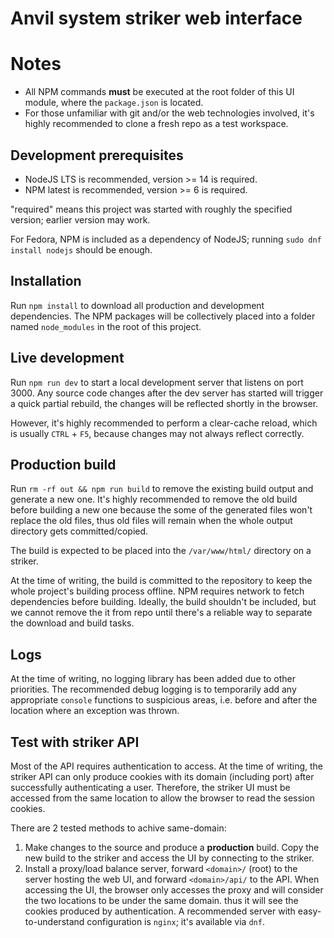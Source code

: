 # Anvil system striker web interface

# Notes

- All NPM commands **must** be executed at the root folder of this UI module, where the `package.json` is located.
- For those unfamiliar with git and/or the web technologies involved, it's highly recommended to clone a fresh repo as a test workspace.

## Development prerequisites

- NodeJS LTS is recommended, version >= 14 is required.
- NPM latest is recommended, version >= 6 is required.

"required" means this project was started with roughly the specified version; earlier version may work.

For Fedora, NPM is included as a dependency of NodeJS; running `sudo dnf install nodejs` should be enough.

## Installation

Run `npm install` to download all production and development dependencies. The NPM packages will be collectively placed into a folder named `node_modules` in the root of this project.

## Live development

Run `npm run dev` to start a local development server that listens on port 3000. Any source code changes after the dev server has started will trigger a quick partial rebuild, the changes will be reflected shortly in the browser.

However, it's highly recommended to perform a clear-cache reload, which is usually `CTRL` + `F5`, because changes may not always reflect correctly.

## Production build

Run `rm -rf out && npm run build` to remove the existing build output and generate a new one. It's highly recommended to remove the old build before building a new one because the some of the generated files won't replace the old files, thus old files will remain when the whole output directory gets committed/copied.

The build is expected to be placed into the `/var/www/html/` directory on a striker.

At the time of writing, the build is committed to the repository to keep the whole project's building process offline. NPM requires network to fetch dependencies before building. Ideally, the build shouldn't be included, but we cannot remove the it from repo until there's a reliable way to separate the download and build tasks.

## Logs

At the time of writing, no logging library has been added due to other priorities. The recommended debug logging is to temporarily add any appropriate `console` functions to suspicious areas, i.e. before and after the location where an exception was thrown.

## Test with striker API

Most of the API requires authentication to access. At the time of writing, the striker API can only produce cookies with its domain (including port) after successfully authenticating a user. Therefore, the striker UI must be accessed from the same location to allow the browser to read the session cookies.

There are 2 tested methods to achive same-domain:

1. Make changes to the source and produce a **production** build. Copy the new build to the striker and access the UI by connecting to the striker.
2. Install a proxy/load balance server, forward `<domain>/` (root) to the server hosting the web UI, and forward `<domain>/api/` to the API. When accessing the UI, the browser only accesses the proxy and will consider the two locations to be under the same domain. thus it will see the cookies produced by authentication. A recommended server with easy-to-understand configuration is `nginx`; it's available via `dnf`.
